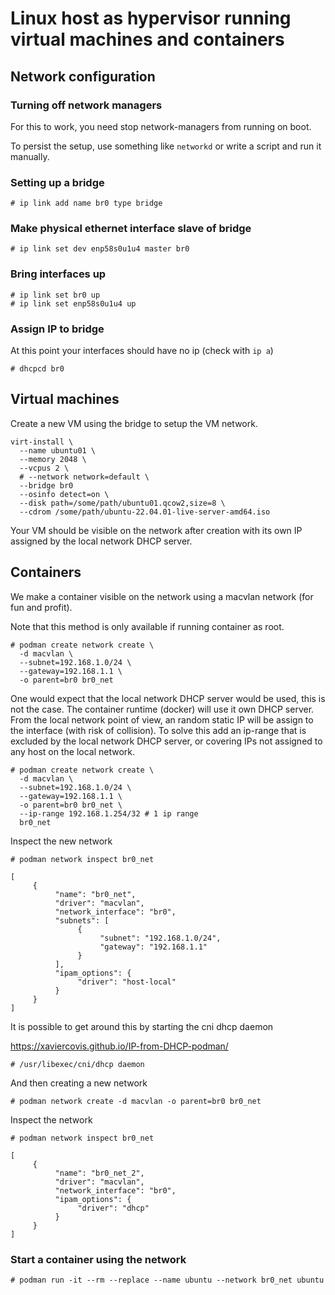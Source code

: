 # Linux host as hypervisor running virtual machines and containers

## Network configuration

### Turning off network managers

For this to work, you need stop network-managers from running on boot.

To persist the setup, use something like `networkd` or write a script and run it manually.

### Setting up a bridge 

```
# ip link add name br0 type bridge
```

### Make physical ethernet interface slave of bridge

```
# ip link set dev enp58s0u1u4 master br0
```

### Bring interfaces up
```
# ip link set br0 up
# ip link set enp58s0u1u4 up
```

### Assign IP to bridge

At this point your interfaces should have no ip (check with `ip a`)

```
# dhcpcd br0
```

## Virtual machines

Create a new VM using the bridge to setup the VM network.

```
virt-install \
  --name ubuntu01 \
  --memory 2048 \
  --vcpus 2 \
  # --network network=default \
  --bridge br0
  --osinfo detect=on \
  --disk path=/some/path/ubuntu01.qcow2,size=8 \
  --cdrom /some/path/ubuntu-22.04.01-live-server-amd64.iso
```

Your VM should be visible on the network after creation with its own IP assigned by the local network DHCP server.

## Containers

We make a container visible on the network using a macvlan network (for fun and profit).

Note that this method is only available if running container as root.

```
# podman create network create \
  -d macvlan \
  --subnet=192.168.1.0/24 \
  --gateway=192.168.1.1 \
  -o parent=br0 br0_net
```

One would expect that the local network DHCP server would be used, this is not the case. The container runtime (docker) will use it own DHCP server. From the local network point of view, an random static IP will be assign to the interface (with risk of collision). To solve this
add an ip-range that is excluded by the local network DHCP server, or covering IPs not assigned to any host on the local network.

```
# podman create network create \
  -d macvlan \
  --subnet=192.168.1.0/24 \
  --gateway=192.168.1.1 \
  -o parent=br0 br0_net \
  --ip-range 192.168.1.254/32 # 1 ip range
  br0_net
```

Inspect the new network

```
# podman network inspect br0_net

[
     {
          "name": "br0_net",
          "driver": "macvlan",
          "network_interface": "br0",
          "subnets": [
               {
                    "subnet": "192.168.1.0/24",
                    "gateway": "192.168.1.1"
               }
          ],
          "ipam_options": {
               "driver": "host-local"
          }
     }
]
```

It is possible to get around this by starting the cni dhcp daemon

https://xaviercovis.github.io/IP-from-DHCP-podman/

```
# /usr/libexec/cni/dhcp daemon
```

And then creating a new network

```
# podman network create -d macvlan -o parent=br0 br0_net
```

Inspect the network

```
# podman network inspect br0_net

[
     {
          "name": "br0_net_2",
          "driver": "macvlan",
          "network_interface": "br0",
          "ipam_options": {
               "driver": "dhcp"
          }
     }
]
```

### Start a container using the network

```
# podman run -it --rm --replace --name ubuntu --network br0_net ubuntu
```


